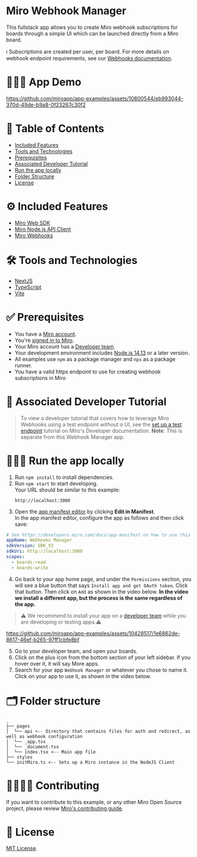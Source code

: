 # Miro Webhook Manager

This fullstack app allows you to create Miro webhook subscriptions for boards through a simple UI which can be launched directly from a Miro board.

ℹ️ Subscriptions are created per user, per board. For more details on webhook endpoint requirements, see our [Webhooks documentation](https://developers.miro.com/reference/webhooks-overview).

# 👨🏻‍💻 App Demo

https://github.com/miroapp/app-examples/assets/10800544/eb993044-370d-49de-b9a8-0f23267c30f2

# 📒 Table of Contents

- [Included Features](#features)
- [Tools and Technologies](#tools)
- [Prerequisites](#prerequisites)
- [Associated Developer Tutorial](#tutorial)
- [Run the app locally](#run)
- [Folder Structure](#folder)
- [License](#license)

# ⚙️ Included Features <a name="features"></a>

- [Miro Web SDK](https://developers.miro.com/docs/web-sdk-reference)
- [Miro Node.js API Client](https://developers.miro.com/docs/miro-nodejs-api-client)
- [Miro Webhooks](https://developers.miro.com/reference/webhooks-overview)

# 🛠️ Tools and Technologies <a name="tools"></a>

- [NextJS](https://nextjs.org/)
- [TypeScript](https://www.typescriptlang.org/)
- [Vite](https://vitejs.dev/)

# ✅ Prerequisites <a name="prerequisites"></a>

- You have a [Miro account](https://miro.com/signup/).
- You're [signed in to Miro](https://miro.com/login/).
- Your Miro account has a [Developer team](https://developers.miro.com/docs/create-a-developer-team).
- Your development environment includes [Node.js 14.13](https://nodejs.org/en/download) or a later version.
- All examples use `npm` as a package manager and `npx` as a package runner.
- You have a valid https endpoint to use for creating webhook subscriptions in Miro

# 📖 Associated Developer Tutorial <a name="tutorial"></a>

> To view a developer tutorial
> that covers how to leverage Miro Webhooks using a test endpoint _without a UI_, see the [set up a test endpoint](https://developers.miro.com/docs/add-custom-actions-to-your-app) tutorial on Miro's Developer documentation. **Note**: This is separate from this Webhook Manager app.

# 🏃🏽‍♂️ Run the app locally <a name="run"></a>

1. Run `npm install` to install dependencies.
2. Run `npm start` to start developing. \
   Your URL should be similar to this example:
   ```
   http://localhost:3000
   ```
3. Open the [app manifest editor](https://developers.miro.com/docs/manually-create-an-app#step-2-configure-your-app-in-miro) by clicking **Edit in Manifest**. \
   In the app manifest editor, configure the app as follows and then click save:

```yaml
# See https://developers.miro.com/docs/app-manifest on how to use this
appName: Webhooks Manager
sdkVersion: SDK_V2
sdkUri: http://localhost:3000
scopes:
  - boards:read
  - boards:write
```

4. Go back to your app home page, and under the `Permissions` section, you will see a blue button that says `Install app and get OAuth token`. Click that button. Then click on `Add` as shown in the video below. <b>In the video we install a different app, but the process is the same regardless of the app.</b>

> ⚠️ We recommend to install your app on a [developer team](https://developers.miro.com/docs/create-a-developer-team) while you are developing or testing apps.⚠️

https://github.com/miroapp/app-examples/assets/10428517/1e6862de-8617-46ef-b265-97ff1cbfe8bf

5. Go to your developer team, and open your boards.
6. Click on the plus icon from the bottom section of your left sidebar. If you hover over it, it will say More apps.
7. Search for your app `Webhook Manager` or whatever you chose to name it. Click on your app to use it, as shown in the video below.

# 🗂️ Folder structure <a name="folder"></a>

```
.
├── pages
│  └── api <-- Directory that contains files for auth and redirect, as well as webhook configuration
│  └── _app.tsx
│  └── _document.tsx
│  └── index.tsx <-- Main app file
├── styles
└── initMiro.ts <-- Sets up a Miro instance in the NodeJS Client
```

# 🫱🏻‍🫲🏽 Contributing <a name="contributing"></a>

If you want to contribute to this example, or any other Miro Open Source project, please review [Miro's contributing guide](https://github.com/miroapp/app-examples/blob/main/CONTRIBUTING.md).

# 🪪 License <a name="license"></a>

[MIT License](https://github.com/miroapp/app-examples/blob/main/LICENSE).
